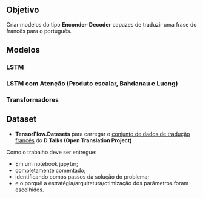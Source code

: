 ## Objetivo

Criar modelos do tipo **Enconder-Decoder** capazes de traduzir uma frase do francês para o português.

## Modelos

### LSTM 

### LSTM com Atenção (Produto escalar, Bahdanau e Luong)

### Transformadores

## Dataset

- **TensorFlow.Datasets**  para carregar o [conjunto de dados de tradução francês](https://www.tensorflow.org/datasets/catalog/ted_hrlr_translate#ted_hrlr_translatefr_to_pt) do **D Talks (Open Translation Project)**

Como o trabalho deve ser entregue:
- Em um notebook jupyter;
- completamente comentado;
- identificando comos passos da solução do problema;
- e o porquê a estratégia/arquitetura/otimização dos parâmetros foram escolhidos.

<!-- 
    Como deve ser entregue: https://forms.gle/PbXoXgZzdtKGJzHUA
 -->